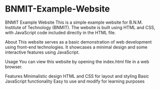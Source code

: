 # BNMIT-Example-Website

BNMIT Example Website
This is a simple example website for B.N.M. Institute of Technology (BNMIT). The website is built using HTML and CSS, with JavaScript code included directly in the HTML file.

About
This website serves as a basic demonstration of web development using front-end technologies. It showcases a minimal design and some interactive features using JavaScript.

Usage
You can view this website by opening the index.html file in a web browser.

Features
Minimalistic design
HTML and CSS for layout and styling
Basic JavaScript functionality
Easy to use and modify for learning purposes


